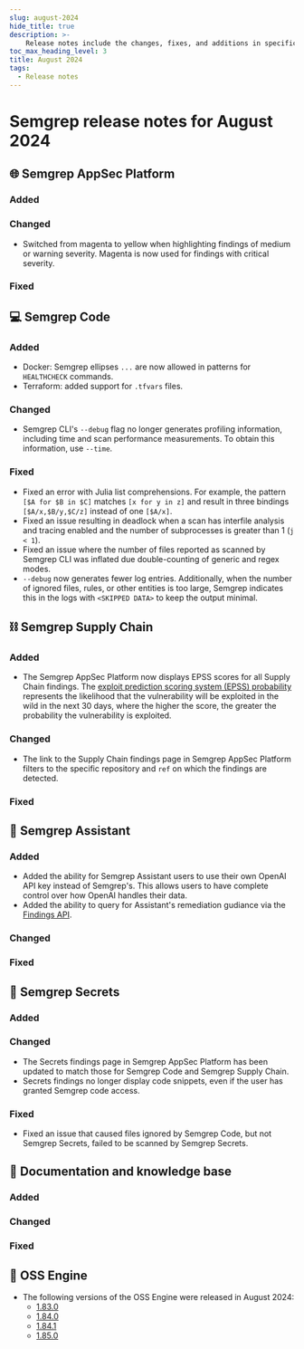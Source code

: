 ```yaml
---
slug: august-2024
hide_title: true
description: >-
    Release notes include the changes, fixes, and additions in specific versions of Semgrep.
toc_max_heading_level: 3
title: August 2024
tags:
  - Release notes
---
```


# Semgrep release notes for August 2024

## 🌐 Semgrep AppSec Platform


### Added

### Changed

- Switched from magenta to yellow when highlighting findings of medium or warning severity. Magenta is now used for findings with critical severity.

### Fixed

## 💻 Semgrep Code

### Added

- Docker: Semgrep ellipses `...` are now allowed in patterns for `HEALTHCHECK` commands.
- Terraform: added support for `.tfvars` files. <!-- SAF-1481 -->

### Changed

- Semgrep CLI's `--debug` flag no longer generates profiling information, including time and scan performance measurements. To obtain this information, use `--time`.

### Fixed

- Fixed an error with Julia list comprehensions. For example, the pattern `[$A for $B in $C]` matches `[x for y in z]` and result in three bindings `[$A/x,$B/y,$C/z]` instead of one `[$A/x]`.
- Fixed an issue resulting in deadlock when a scan has interfile analysis and tracing enabled and the number of subprocesses is greater than 1 (`j < 1`). <!-- SAF-1157 -->
- Fixed an issue where the number of files reported as scanned by Semgrep CLI was inflated due double-counting of generic and regex modes. <!-- SAF-507 -->
- `--debug` now generates fewer log entries. Additionally, when the number of ignored files, rules, or other entities is too large, Semgrep indicates this in the logs with `<SKIPPED DATA>` to keep the output minimal.

## ⛓️ Semgrep Supply Chain

### Added

- The Semgrep AppSec Platform now displays EPSS scores for all Supply Chain findings. The [exploit prediction scoring system (EPSS) probability](https://www.first.org/epss/) represents the likelihood that the vulnerability will be exploited in the wild in the next 30 days, where the higher the score, the greater the probability the vulnerability is exploited.

### Changed

- The link to the Supply Chain findings page in Semgrep AppSec Platform filters to the specific repository and `ref` on which the findings are detected.

### Fixed

## 🤖 Semgrep Assistant

### Added

- Added the ability for Semgrep Assistant users to use their own OpenAI API key instead of Semgrep's. This allows users to have complete control over how OpenAI handles their data.
- Added the ability to query for Assistant's remediation gudiance via the [Findings API](https://semgrep.dev/api/v1/docs/#tag/Finding/operation/semgrep_app.core_exp.findings.handlers.issue.openapi_list_recent_issues).

### Changed

### Fixed

## 🔐 Semgrep Secrets

### Added

### Changed

- The Secrets findings page in Semgrep AppSec Platform has been updated to match those for Semgrep Code and Semgrep Supply Chain.
- Secrets findings no longer display code snippets, even if the user has granted Semgrep code access.

### Fixed

- Fixed an issue that caused files ignored by Semgrep Code, but not Semgrep Secrets, failed to be scanned by Semgrep Secrets. <!-- SAF-1459 -->

## 📝 Documentation and knowledge base

### Added

### Changed

### Fixed

## 🔧 OSS Engine

* The following versions of the OSS Engine were released in August 2024:
  * [<i class="fas fa-external-link fa-xs"></i>1.83.0](https://github.com/semgrep/semgrep/releases/tag/v1.83.0)
  * [<i class="fas fa-external-link fa-xs"></i>1.84.0](https://github.com/semgrep/semgrep/releases/tag/v1.84.0)
  * [<i class="fas fa-external-link fa-xs"></i>1.84.1](https://github.com/semgrep/semgrep/releases/tag/v1.84.1)
  * [<i class="fas fa-external-link fa-xs"></i>1.85.0](https://github.com/semgrep/semgrep/releases/tag/v1.85.0)

